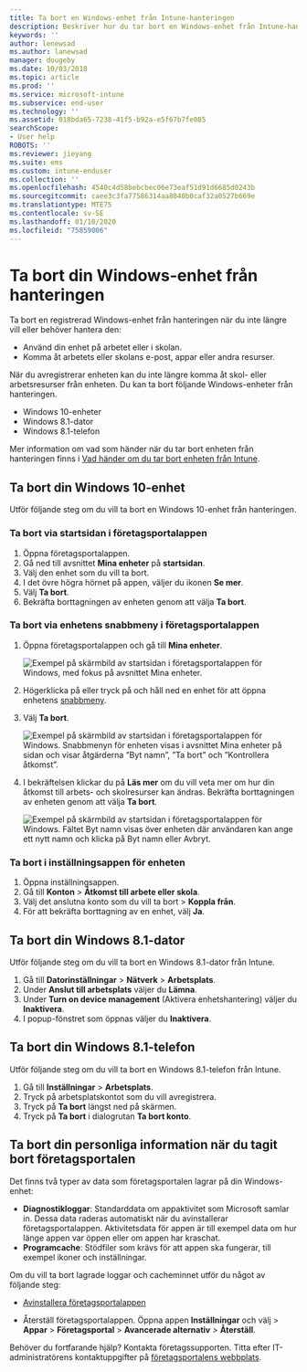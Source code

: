 ```yaml
---
title: Ta bort en Windows-enhet från Intune-hanteringen
description: Beskriver hur du tar bort en Windows-enhet från Intune-hanteringen
keywords: ''
author: lenewsad
ms.author: lanewsad
manager: dougeby
ms.date: 10/03/2018
ms.topic: article
ms.prod: ''
ms.service: microsoft-intune
ms.subservice: end-user
ms.technology: ''
ms.assetid: 018bda65-7238-41f5-b92a-e5f67b7fe085
searchScope:
- User help
ROBOTS: ''
ms.reviewer: jieyang
ms.suite: ems
ms.custom: intune-enduser
ms.collection: ''
ms.openlocfilehash: 4540c4d58bebcbec06e73eaf51d91d6685d0243b
ms.sourcegitcommit: caee3c3fa77586314aa8040b0caf32a0527b669e
ms.translationtype: MTE75
ms.contentlocale: sv-SE
ms.lasthandoff: 01/10/2020
ms.locfileid: "75859006"
---
```

# <a name="remove-your-windows-device-from-management"></a>Ta bort din Windows-enhet från hanteringen

Ta bort en registrerad Windows-enhet från hanteringen när du inte längre vill eller behöver hantera den:  
* Använd din enhet på arbetet eller i skolan. 
* Komma åt arbetets eller skolans e-post, appar eller andra resurser.

När du avregistrerar enheten kan du inte längre komma åt skol- eller arbetsresurser från enheten. Du kan ta bort följande Windows-enheter från hanteringen.  
* Windows 10-enheter 
* Windows 8.1-dator
* Windows 8.1-telefon
 
Mer information om vad som händer när du tar bort enheten från hanteringen finns i [Vad händer om du tar bort enheten från Intune](what-happens-if-you-unenroll-your-device-from-intune-windows.md).  

## <a name="remove-your-windows-10-device"></a>Ta bort din Windows 10-enhet
Utför följande steg om du vill ta bort en Windows 10-enhet från hanteringen.

### <a name="remove-in-company-portal-app-home-page"></a>Ta bort via **startsidan** i företagsportalappen  

1. Öppna företagsportalappen.
2. Gå ned till avsnittet **Mina enheter** på **startsidan**.
3. Välj den enhet som du vill ta bort.
3. I det övre högra hörnet på appen, väljer du ikonen **Se mer**.
4. Välj **Ta bort**. 
5. Bekräfta borttagningen av enheten genom att välja **Ta bort**.  

### <a name="remove-in-company-portal-app-device-context-menu"></a>Ta bort via enhetens snabbmeny i företagsportalappen  

1. Öppna företagsportalappen och gå till **Mina enheter**.

    ![Exempel på skärmbild av startsidan i företagsportalappen för Windows, med fokus på avsnittet Mina enheter.](./media/1809_CheckAccess_Context_Select_Device.png)

2. Högerklicka på eller tryck på och håll ned en enhet för att öppna enhetens [snabbmeny](https://docs.microsoft.com//windows/uwp/design/controls-and-patterns/menus).  

3. Välj **Ta bort**.  

    ![Exempel på skärmbild av startsidan i företagsportalappen för Windows. Snabbmenyn för enheten visas i avsnittet **Mina enheter** på sidan och visar åtgärderna ”Byt namn”, ”Ta bort” och ”Kontrollera åtkomst”.](./media/1809_DeviceContextMenu_Windows_CP.png)  

5. I bekräftelsen klickar du på **Läs mer** om du vill veta mer om hur din åtkomst till arbets- och skolresurser kan ändras. Bekräfta borttagningen av enheten genom att välja **Ta bort**.   

     ![Exempel på skärmbild av startsidan i företagsportalappen för Windows. Fältet Byt namn visas över enheten där användaren kan ange ett nytt namn och klicka på Byt namn eller Avbryt.](./media/1808_RemoveDevice_Popup.png)  


### <a name="remove-in-device-settings-app"></a>Ta bort i inställningsappen för enheten
1. Öppna inställningsappen. 
2. Gå till **Konton** > **Åtkomst till arbete eller skola**.
3. Välj det anslutna konto som du vill ta bort > **Koppla från**.
4. För att bekräfta borttagning av en enhet, välj **Ja**.

## <a name="remove-your-windows-81-computer"></a>Ta bort din Windows 8.1-dator
Utför följande steg om du vill ta bort en Windows 8.1-dator från Intune.

1. Gå till **Datorinställningar** > **Nätverk** > **Arbetsplats**.
2. Under **Anslut till arbetsplats** väljer du **Lämna**.
3. Under **Turn on device management** (Aktivera enhetshantering) väljer du **Inaktivera**.
4. I popup-fönstret som öppnas väljer du **Inaktivera**.

## <a name="remove-your-windows-81-phone"></a>Ta bort din Windows 8.1-telefon
Utför följande steg om du vill ta bort en Windows 8.1-telefon från Intune.

1. Gå till **Inställningar** > **Arbetsplats**.
2. Tryck på arbetsplatskontot som du vill avregistrera.
3. Tryck på **Ta bort** längst ned på skärmen.
4. Tryck på **Ta bort** i dialogrutan **Ta bort konto**.  
## <a name="removing-your-personal-information-after-removing-the-company-portal"></a>Ta bort din personliga information när du tagit bort företagsportalen  

Det finns två typer av data som företagsportalen lagrar på din Windows-enhet:

- **Diagnostikloggar**: Standarddata om appaktivitet som Microsoft samlar in. Dessa data raderas automatiskt när du avinstallerar företagsportalappen. Aktivitetsdata för appen är till exempel data om hur länge appen var öppen eller om appen har kraschat.
- **Programcache**: Stödfiler som krävs för att appen ska fungerar, till exempel ikoner och inställningar.

Om du vill ta bort lagrade loggar och cacheminnet utför du något av följande steg:

* [Avinstallera företagsportalappen](https://support.microsoft.com/help/4028003/windows-10-uninstall-apps-and-programs) 

* Återställ företagsportalappen. Öppna appen **Inställningar** och välj > **Appar** > **Företagsportal** > **Avancerade alternativ** > **Återställ**. 

Behöver du fortfarande hjälp? Kontakta företagssupporten. Titta efter IT-administratörens kontaktuppgifter på [företagsportalens webbplats](https://go.microsoft.com/fwlink/?linkid=2010980).
